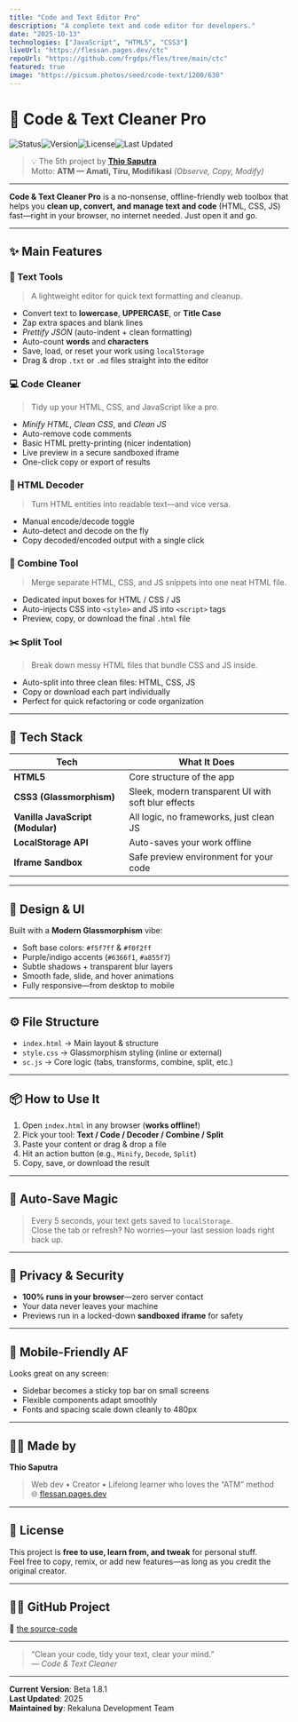```yaml
---
title: "Code and Text Editor Pro"
description: "A complete text and code editor for developers."
date: "2025-10-13"
technologies: ["JavaScript", "HTML5", "CSS3"]
liveUrl: "https://flessan.pages.dev/ctc"
repoUrl: "https://github.com/frgdps/fles/tree/main/ctc"
featured: true
image: "https://picsum.photos/seed/code-text/1200/630"
---
```


# 🧰 Code & Text Cleaner Pro 
![Status](https://img.shields.io/badge/status-active-brightgreen?style=flat-square)![Version](https://img.shields.io/badge/version-1.8.1-blue?style=flat-square)![License](https://img.shields.io/badge/license-open--source-lightgrey?style=flat-square)![Last Updated](https://img.shields.io/badge/updated-10/13/25-orange?style=flat-square)

> 💡 The 5th project by [**Thio Saputra**](https://flessan.pages.dev)  
> Motto: **ATM — Amati, Tiru, Modifikasi** *(Observe, Copy, Modify)*

---

**Code & Text Cleaner Pro** is a no-nonsense, offline-friendly web toolbox that helps you **clean up, convert, and manage text and code** (HTML, CSS, JS) fast—right in your browser, no internet needed. Just open it and go.

---

## ✨ Main Features

### 📝 Text Tools  
> A lightweight editor for quick text formatting and cleanup.

- Convert text to **lowercase**, **UPPERCASE**, or **Title Case**  
- Zap extra spaces and blank lines  
- *Prettify JSON* (auto-indent + clean formatting)  
- Auto-count **words** and **characters**  
- Save, load, or reset your work using `localStorage`  
- Drag & drop `.txt` or `.md` files straight into the editor  

### 💻 Code Cleaner  
> Tidy up your HTML, CSS, and JavaScript like a pro.

- *Minify HTML*, *Clean CSS*, and *Clean JS*  
- Auto-remove code comments  
- Basic HTML pretty-printing (nicer indentation)  
- Live preview in a secure sandboxed iframe  
- One-click copy or export of results  

### 🔡 HTML Decoder  
> Turn HTML entities into readable text—and vice versa.

- Manual encode/decode toggle  
- Auto-detect and decode on the fly  
- Copy decoded/encoded output with a single click  

### 🔀 Combine Tool  
> Merge separate HTML, CSS, and JS snippets into one neat HTML file.

- Dedicated input boxes for HTML / CSS / JS  
- Auto-injects CSS into `<style>` and JS into `<script>` tags  
- Preview, copy, or download the final `.html` file  

### ✂️ Split Tool  
> Break down messy HTML files that bundle CSS and JS inside.

- Auto-split into three clean files: HTML, CSS, JS  
- Copy or download each part individually  
- Perfect for quick refactoring or code organization  

---

## 🧩 Tech Stack

| Tech | What It Does |
|------|--------------|
| **HTML5** | Core structure of the app |
| **CSS3 (Glassmorphism)** | Sleek, modern transparent UI with soft blur effects |
| **Vanilla JavaScript (Modular)** | All logic, no frameworks, just clean JS |
| **LocalStorage API** | Auto-saves your work offline |
| **Iframe Sandbox** | Safe preview environment for your code |

---

## 🎨 Design & UI

Built with a **Modern Glassmorphism** vibe:
- Soft base colors: `#f5f7ff` & `#f0f2ff`  
- Purple/indigo accents (`#6366f1`, `#a855f7`)  
- Subtle shadows + transparent blur layers  
- Smooth fade, slide, and hover animations  
- Fully responsive—from desktop to mobile  

---

## ⚙️ File Structure

- `index.html` → Main layout & structure  
- `style.css` → Glassmorphism styling (inline or external)  
- `sc.js` → Core logic (tabs, transforms, combine, split, etc.)

---

## 📦 How to Use It

1. Open `index.html` in any browser (**works offline!**)  
2. Pick your tool: **Text / Code / Decoder / Combine / Split**  
3. Paste your content or drag & drop a file  
4. Hit an action button (e.g., `Minify`, `Decode`, `Split`)  
5. Copy, save, or download the result  

---

## 💾 Auto-Save Magic

> Every 5 seconds, your text gets saved to `localStorage`.  
Close the tab or refresh? No worries—your last session loads right back up.

---

## 🔐 Privacy & Security

- **100% runs in your browser**—zero server contact  
- Your data never leaves your machine  
- Previews run in a locked-down **sandboxed iframe** for safety  

---

## 📱 Mobile-Friendly AF

Looks great on any screen:
- Sidebar becomes a sticky top bar on small screens  
- Flexible components adapt smoothly  
- Fonts and spacing scale down cleanly to 480px  

---

## 👨‍💻 Made by

**Thio Saputra**  
> Web dev • Creator • Lifelong learner who loves the “ATM” method  
> 🌐 [flessan.pages.dev](https://flessan.pages.dev)

---

## 🧭 License

This project is **free to use, learn from, and tweak** for personal stuff.  
Feel free to copy, remix, or add new features—as long as you credit the original creator.

---

## 🐱‍👤 GitHub Project

🔗 [the source-code](https://github.com/frgdps/fles/tree/main/ctc)

---

> “Clean your code, tidy your text, clear your mind.”  
> — *Code & Text Cleaner*

---

**Current Version**: Beta 1.8.1  
**Last Updated**: 2025  
**Maintained by**: Rekaluna Development Team

